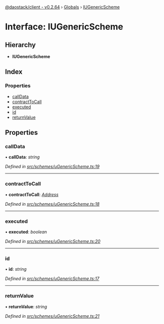 [@daostack/client - v0.2.64](../README.md) › [Globals](../globals.md) › [IUGenericScheme](iugenericscheme.md)

# Interface: IUGenericScheme

## Hierarchy

* **IUGenericScheme**

## Index

### Properties

* [callData](iugenericscheme.md#calldata)
* [contractToCall](iugenericscheme.md#contracttocall)
* [executed](iugenericscheme.md#executed)
* [id](iugenericscheme.md#id)
* [returnValue](iugenericscheme.md#returnvalue)

## Properties

###  callData

• **callData**: *string*

*Defined in [src/schemes/uGenericScheme.ts:19](https://github.com/daostack/client/blob/ca3cbac/src/schemes/uGenericScheme.ts#L19)*

___

###  contractToCall

• **contractToCall**: *[Address](../globals.md#address)*

*Defined in [src/schemes/uGenericScheme.ts:18](https://github.com/daostack/client/blob/ca3cbac/src/schemes/uGenericScheme.ts#L18)*

___

###  executed

• **executed**: *boolean*

*Defined in [src/schemes/uGenericScheme.ts:20](https://github.com/daostack/client/blob/ca3cbac/src/schemes/uGenericScheme.ts#L20)*

___

###  id

• **id**: *string*

*Defined in [src/schemes/uGenericScheme.ts:17](https://github.com/daostack/client/blob/ca3cbac/src/schemes/uGenericScheme.ts#L17)*

___

###  returnValue

• **returnValue**: *string*

*Defined in [src/schemes/uGenericScheme.ts:21](https://github.com/daostack/client/blob/ca3cbac/src/schemes/uGenericScheme.ts#L21)*
